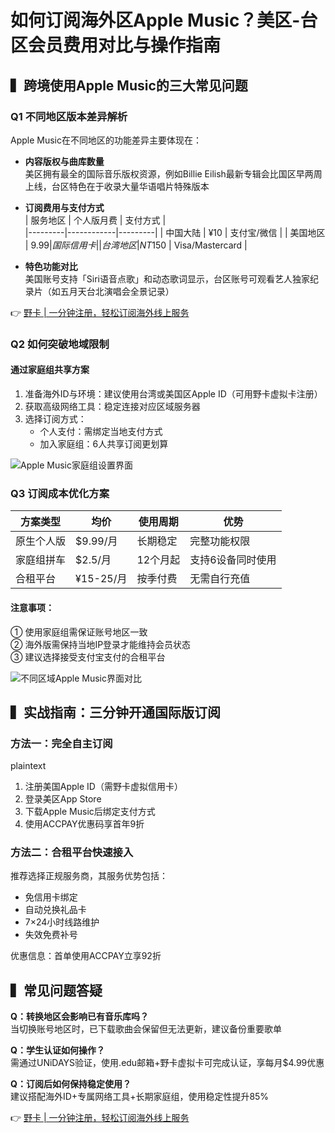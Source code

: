 # 如何订阅海外区Apple Music？美区-台区会员费用对比与操作指南

## ▍跨境使用Apple Music的三大常见问题

### Q1 不同地区版本差异解析
Apple Music在不同地区的功能差异主要体现在：

- **内容版权与曲库数量**  
美区拥有最全的国际音乐版权资源，例如Billie Eilish最新专辑会比国区早两周上线，台区特色在于收录大量华语唱片特殊版本

- **订阅费用与支付方式**  
| 服务地区 | 个人版月费 | 支付方式 |  
|---------|------------|---------|
| 中国大陆 | ¥10       | 支付宝/微信 | 
| 美国地区 | $9.99      | 国际信用卡 |
| 台湾地区 | NT$150     | Visa/Mastercard |

- **特色功能对比**  
美国账号支持「Siri语音点歌」和动态歌词显示，台区账号可观看艺人独家纪录片（如五月天台北演唱会全景记录）

👉 [野卡 | 一分钟注册，轻松订阅海外线上服务](https://bbtdd.com/yeka)

### Q2 如何突破地域限制
#### 通过家庭组共享方案
1. 准备海外ID与环境：建议使用台湾或美国区Apple ID（可用野卡虚拟卡注册）
2. 获取高级网络工具：稳定连接对应区域服务器
3. 选择订阅方式：
   - 个人支付：需绑定当地支付方式
   - 加入家庭组：6人共享订阅更划算

![Apple Music家庭组设置界面](https://bbtdd.com/wp-content/uploads/img/11346748935.webp)

### Q3 订阅成本优化方案
| 方案类型    | 均价       | 使用周期 | 优势               |
|------------|------------|----------|--------------------|
| 原生个人版 | $9.99/月   | 长期稳定 | 完整功能权限       | 
| 家庭组拼车 | $2.5/月    | 12个月起 | 支持6设备同时使用 |
| 合租平台   | ¥15-25/月 | 按季付费 | 无需自行充值       |

#### 注意事项：
① 使用家庭组需保证账号地区一致  
② 海外版需保持当地IP登录才能维持会员状态  
③ 建议选择接受支付宝支付的合租平台

![不同区域Apple Music界面对比](https://bbtdd.com/wp-content/uploads/img/5128666942139.webp)

## ▍实战指南：三分钟开通国际版订阅
### 方法一：完全自主订阅
plaintext
1. 注册美国Apple ID（需野卡虚拟信用卡）
2. 登录美区App Store
3. 下载Apple Music后绑定支付方式
4. 使用ACCPAY优惠码享首年9折


### 方法二：合租平台快速接入
推荐选择正规服务商，其服务优势包括：
- 免信用卡绑定
- 自动兑换礼品卡
- 7×24小时线路维护
- 失效免费补号

优惠信息：首单使用ACCPAY立享92折

## ▍常见问题答疑
**Q：转换地区会影响已有音乐库吗？**  
当切换账号地区时，已下载歌曲会保留但无法更新，建议备份重要歌单

**Q：学生认证如何操作？**  
需通过UNiDAYS验证，使用.edu邮箱+野卡虚拟卡可完成认证，享每月$4.99优惠

**Q：订阅后如何保持稳定使用？**  
建议搭配海外ID+专属网络工具+长期家庭组，使用稳定性提升85%


👉 [野卡 | 一分钟注册，轻松订阅海外线上服务](https://bbtdd.com/yeka)